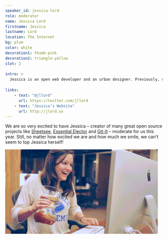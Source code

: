 ```yaml
---
speaker_id: jessica-lord
role: moderator
name: Jessica Lord
firstname: Jessica
lastname: Lord
location: The Internet
bg: plum
color: white
decoration1: thumb-pink
decoration2: triangle-yellow
slot: 2

intro: >
  Jessica is an open web developer and an urban designer. Previously, she worked at <a href="https://github.com">GitHub</a> where she started the Electron team, before which she was a <a href="https://www.codeforamerica.org">Code for America</a> fellow.

links:
    - text: "@jllord"
      url: https://twitter.com/jllord
    - text: "Jessica’s Website"
      url: http://jlord.us
---
```




<p>
We are so very excited to have Jessica – creator of many great open source projects like <a href="http://jlord.us/sheetsee.js/">Sheetsee</a>, <a href="http://jlord.us/essential-electron">Essential Elector</a> and <a href="https://github.com/jlord/git-it-electron">Git-It</a> – moderate for us this year. Still, no matter how excited we are and how much we smile, we can’t seem to top Jessica herself!
</p>

![Jessica Lord](/assets/images/jessica-dance.gif)
